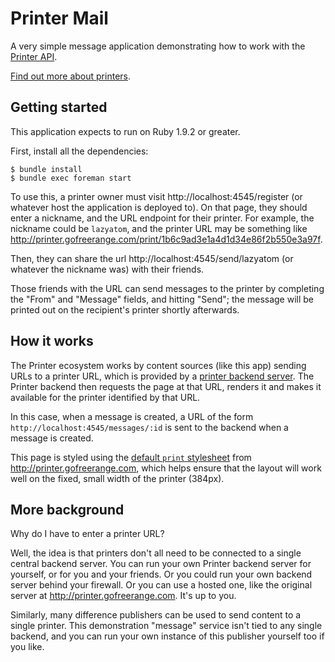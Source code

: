 Printer Mail
========

A very simple message application demonstrating how to work with the [Printer API][api].

[Find out more about printers][project page].

Getting started
---------------

This application expects to run on Ruby 1.9.2 or greater.

First, install all the dependencies:

    $ bundle install
    $ bundle exec foreman start

To use this, a printer owner must visit http://localhost:4545/register (or whatever host the application is deployed to). On that page, they should enter a nickname, and the URL endpoint for their printer. For example, the nickname could be `lazyatom`, and the printer URL may be something like http://printer.gofreerange.com/print/1b6c9ad3e1a4d1d34e86f2b550e3a97f.

Then, they can share the url http://localhost:4545/send/lazyatom (or whatever the nickname was) with their friends.

Those friends with the URL can send messages to the printer by completing the "From" and "Message" fields, and hitting "Send"; the message will be printed out on the recipient's printer shortly afterwards.


How it works
------------

The Printer ecosystem works by content sources (like this app) sending URLs to a printer URL, which is provided by a [printer backend server][backend]. The Printer backend then requests the page at that URL, renders it and makes it available for the printer identified by that URL.

In this case, when a message is created, a URL of the form `http://localhost:4545/messages/:id` is sent to the backend when a message is created.

This page is styled using the [default `print` stylesheet](http://printer.gofreerange.com/stylesheets/print.css) from http://printer.gofreerange.com, which helps ensure that the layout will work well on the fixed, small width of the printer (384px).


More background
---------------

Why do I have to enter a printer URL?

Well, the idea is that printers don't all need to be connected to a single central backend server. You can run your own Printer backend server for yourself, or for you and your friends. Or you could run your own backend server behind your firewall. Or you can use a hosted one, like the original server at http://printer.gofreerange.com. It's up to you.

Similarly, many difference publishers can be used to send content to a single printer. This demonstration "message" service isn't tied to any single backend, and you can run your own instance of this publisher yourself too if you like.

[project page]: http://gofreerange.com/printer
[backend]: https://github.com/freerange/printer
[api]: https://github.com/freerange/printer/wiki/API
